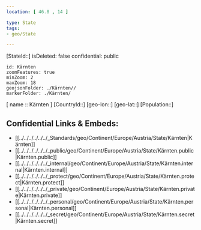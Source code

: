 ```yaml
---
location: [ 46.8 , 14 ] 

type: State
tags:
- geo/State

---
```

[StateId::] 
isDeleted: false
confidential: public
```leaflet
id: Kärnten
zoomFeatures: true 
minZoom: 2 
maxZoom: 18
geojsonFolder: ./Kärnten//
markerFolder: ./Kärnten/
```

[ name :: Kärnten ] 
[CountryId::] 
[geo-lon::] 
[geo-lat::] 
[Population::] 



## Confidential Links & Embeds: 
- [[../../../../../../_Standards/geo/Continent/Europe/Austria/State/Kärnten|Kärnten]] 
- [[../../../../../../_public/geo/Continent/Europe/Austria/State/Kärnten.public|Kärnten.public]] 
- [[../../../../../../_internal/geo/Continent/Europe/Austria/State/Kärnten.internal|Kärnten.internal]] 
- [[../../../../../../_protect/geo/Continent/Europe/Austria/State/Kärnten.protect|Kärnten.protect]] 
- [[../../../../../../_private/geo/Continent/Europe/Austria/State/Kärnten.private|Kärnten.private]] 
- [[../../../../../../_personal/geo/Continent/Europe/Austria/State/Kärnten.personal|Kärnten.personal]] 
- [[../../../../../../_secret/geo/Continent/Europe/Austria/State/Kärnten.secret|Kärnten.secret]] 
